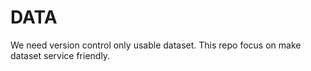 # DATA
We need version control only usable dataset. This repo focus on make dataset service friendly.
